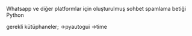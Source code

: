 Whatsapp ve diğer platformlar için oluşturulmuş sohbet spamlama betiği Python

gerekli kütüphaneler;
→pyautogui
→time
